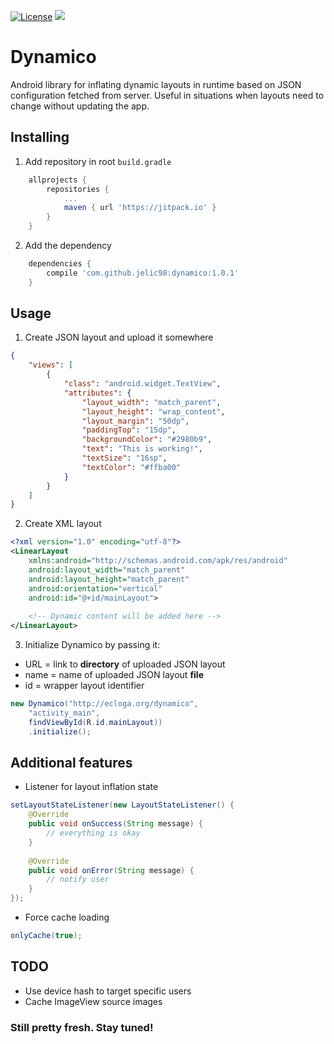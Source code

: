 [![License](https://img.shields.io/badge/License-Apache%202.0-blue.svg)](https://opensource.org/licenses/Apache-2.0)
[![](https://jitpack.io/v/jelic98/dashbug.svg)](https://jitpack.io/#jelic98/dashbug)

# Dynamico

Android library for inflating dynamic layouts in runtime based on JSON configuration fetched from server. Useful in situations when layouts need to change without updating the app.

## Installing

1. Add repository in root ```build.gradle```

```gradle
    allprojects {
        repositories {
            ...
            maven { url 'https://jitpack.io' }
        }
    }
```

2. Add the dependency

```gradle
    dependencies {
    	compile 'com.github.jelic98:dynamico:1.0.1'
	}
```

## Usage

1. Create JSON layout and upload it somewhere

```json
{
	"views": [
		{
          	"class": "android.widget.TextView",
          	"attributes": {
				"layout_width": "match_parent",
				"layout_height": "wrap_content",
				"layout_margin": "50dp",
				"paddingTop": "15dp",
				"backgroundColor": "#2980b9",
				"text": "This is working!",
				"textSize": "16sp",
				"textColor": "#ffba00"
			}
		}
	]
}
```

2. Create XML layout

```xml
<?xml version="1.0" encoding="utf-8"?>
<LinearLayout
	xmlns:android="http://schemas.android.com/apk/res/android"
	android:layout_width="match_parent"
	android:layout_height="match_parent"
	android:orientation="vertical"
	android:id="@+id/mainLayout">
		
	<!-- Dynamic content will be added here -->
</LinearLayout>
```

3. Initialize Dynamico by passing it:
* URL = link to **directory** of uploaded JSON layout
* name = name of uploaded JSON layout **file**
* id = wrapper layout identifier

```java
new Dynamico("http://ecloga.org/dynamico",
	"activity_main",
	findViewById(R.id.mainLayout))
    .initialize();
```

## Additional features

* Listener for layout inflation state

```java
setLayoutStateListener(new LayoutStateListener() {
	@Override
	public void onSuccess(String message) {
		// everything is okay
	}
	
	@Override
	public void onError(String message) {
		// notify user
	}
});
```

* Force cache loading

```java
onlyCache(true);
```

## TODO

* Use device hash to target specific users
* Cache ImageView source images

### Still pretty fresh. Stay tuned!
